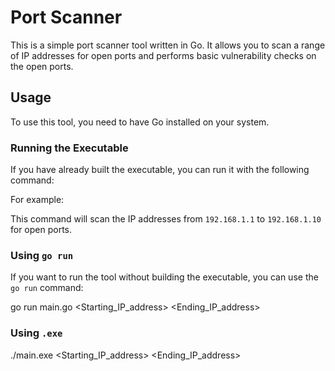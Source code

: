 # Port Scanner

This is a simple port scanner tool written in Go. It allows you to scan a range of IP addresses for open ports and performs basic vulnerability checks on the open ports.

## Usage

To use this tool, you need to have Go installed on your system.

### Running the Executable

If you have already built the executable, you can run it with the following command:



For example:


This command will scan the IP addresses from `192.168.1.1` to `192.168.1.10` for open ports.

### Using `go run`

If you want to run the tool without building the executable, you can use the `go run` command:

go run main.go <Starting_IP_address> <Ending_IP_address> 

### Using `.exe `
./main.exe <Starting_IP_address> <Ending_IP_address> 
